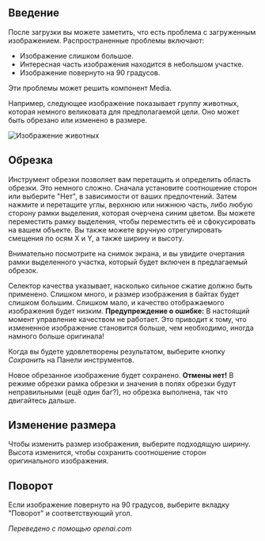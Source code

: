 <!-- Filename: J4.x:Media:_Image_Crop_Resize_Rotate / Display title: Обрезка Изображения Изменение Размеров Вращение  -->

## Введение

После загрузки вы можете заметить, что есть проблема с загруженным изображением. Распространенные проблемы включают:

- Изображение слишком большое.
- Интересная часть изображения находится в небольшом участке.
- Изображение повернуто на 90 градусов.

Эти проблемы может решить компонент Media.

Например, следующее изображение показывает группу животных, которая немного великовата для предполагаемой цели. Оно может быть обрезано или изменено в размере.

![Изображение животных](../../../en/images/media/media-crop-serengeti.png)

## Обрезка

Инструмент обрезки позволяет вам перетащить и определить область обрезки. Это немного сложно. Сначала установите соотношение сторон или выберите "Нет", в зависимости от ваших предпочтений. Затем нажмите и перетащите углы, верхнюю или нижнюю часть, либо любую сторону рамки выделения, которая очерчена синим цветом. Вы можете переместить рамку выделения, чтобы переместить её и сфокусировать на вашем объекте. Вы также можете вручную отрегулировать смещения по осям X и Y, а также ширину и высоту.

Внимательно посмотрите на снимок экрана, и вы увидите очертания рамки выделенного участка, который будет включен в предлагаемый обрезок.

Селектор качества указывает, насколько сильное сжатие должно быть применено. Слишком много, и размер изображения в байтах будет слишком большим. Слишком мало, и качество отображаемого изображения будет низким. **Предупреждение о ошибке:** В настоящий момент управление качеством не работает. Это приводит к тому, что измененное изображение становится больше, чем необходимо, иногда намного больше оригинала!

Когда вы будете удовлетворены результатом, выберите кнопку *Сохранить* на Панели инструментов.

Новое обрезанное изображение будет сохранено. **Отмены нет!** В режиме обрезки рамка обрезки и значения в полях обрезки будут неправильными (ещё один баг?), но обрезка выполнена, так что двигайтесь дальше.

## Изменение размера

Чтобы изменить размер изображения, выберите подходящую ширину. Высота изменится, чтобы сохранить 
соотношение сторон оригинального изображения.

## Поворот

Если изображение повернуто на 90 градусов, выберите вкладку "Поворот" и соответствующий угол.

*Переведено с помощью openai.com*

